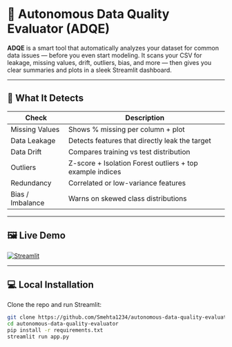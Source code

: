 # 🧠 Autonomous Data Quality Evaluator (ADQE)

**ADQE** is a smart tool that automatically analyzes your dataset for common data issues — before you even start modeling. It scans your CSV for leakage, missing values, drift, outliers, bias, and more — then gives you clear summaries and plots in a sleek Streamlit dashboard.

---

## 🚀 What It Detects

| Check                | Description                                                 |
|---------------------|-------------------------------------------------------------|
| Missing Values       | Shows % missing per column + plot                          |
| Data Leakage         | Detects features that directly leak the target             |
| Data Drift           | Compares training vs test distribution                     |
| Outliers             | Z-score + Isolation Forest outliers + top example indices  |
| Redundancy           | Correlated or low-variance features                        |
| Bias / Imbalance     | Warns on skewed class distributions                        |

---

## 🖼️ Live Demo 

[![Streamlit](https://static.streamlit.io/badges/streamlit_badge_black_white.svg)](https://autonomous-data-quality-evaluator-rwtqdgavmcgtcgsazauyzp.streamlit.app/)

---

## 💻 Local Installation

Clone the repo and run Streamlit:

```bash
git clone https://github.com/Smehta1234/autonomous-data-quality-evaluator.git
cd autonomous-data-quality-evaluator
pip install -r requirements.txt
streamlit run app.py
